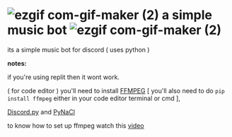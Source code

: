 #  ![ezgif com-gif-maker (2)](https://user-images.githubusercontent.com/90879002/143177564-1c5b816d-ae51-4cae-bd92-853c292ca0a8.gif) a simple music bot ![ezgif com-gif-maker (2)](https://user-images.githubusercontent.com/90879002/143177577-60f6d743-aabe-4529-ac2b-c4259cb6a140.gif)


its a simple music bot for discord ( uses python ) 

**notes:**

  if you're using replit then it wont work.

  ( for code editor ) you'll need to install 
  [FFMPEG](https://ffmpeg.org/) [ you'll also need to do `pip install ffmpeg` either in your code editor terminal or cmd ], 
  
  [Discord.py](https://pypi.org/project/discord.py/) and [PyNaCl](https://pypi.org/project/PyNaCl/)
  
  
  to know how to set up ffmpeg watch this [video](https://youtube.com/clip/UgkxHdOvY_jg9NaRKHGw58nxRjAjrzOVExzA) 








